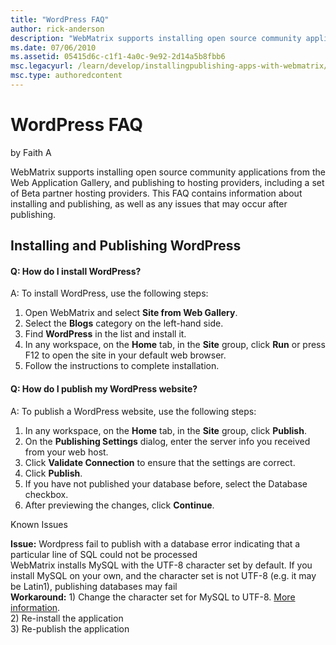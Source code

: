 ```yaml
---
title: "WordPress FAQ"
author: rick-anderson
description: "WebMatrix supports installing open source community applications from the Web Application Gallery, and publishing to hosting providers, including a set of Be..."
ms.date: 07/06/2010
ms.assetid: 05415d6c-c1f1-4a0c-9e92-2d14a5b8fbb6
msc.legacyurl: /learn/develop/installingpublishing-apps-with-webmatrix/wordpress-faq
msc.type: authoredcontent
---
```

WordPress FAQ
====================
by Faith A

WebMatrix supports installing open source community applications from the Web Application Gallery, and publishing to hosting providers, including a set of Beta partner hosting providers. This FAQ contains information about installing and publishing, as well as any issues that may occur after publishing.

## Installing and Publishing WordPress

#### Q: How do I install WordPress?

A: To install WordPress, use the following steps:

1. Open WebMatrix and select **Site from Web Gallery**.
2. Select the **Blogs** category on the left-hand side.
3. Find **WordPress** in the list and install it.
4. In any workspace, on the **Home** tab, in the **Site** group, click **Run** or press F12 to open the site in your default web browser.
5. Follow the instructions to complete installation.

#### Q: How do I publish my WordPress website?

A: To publish a WordPress website, use the following steps:

1. In any workspace, on the **Home** tab, in the **Site** group, click **Publish**.
2. On the **Publishing Settings** dialog, enter the server info you received from your web host.
3. Click **Validate Connection** to ensure that the settings are correct.
4. Click **Publish**.
5. If you have not published your database before, select the Database checkbox.
6. After previewing the changes, click **Continue**.

Known Issues

**Issue:** Wordpress fail to publish with a database error indicating that a particular line of SQL could not be processed  
WebMatrix installs MySQL with the UTF-8 character set by default. If you install MySQL on your own, and the character set is not UTF-8 (e.g. it may be Latin1), publishing databases may fail  
**Workaround:** 1) Change the character set for MySQL to UTF-8. [More information](http://dev.mysql.com/doc/refman/5.0/en/charset-server.html).  
2) Re-install the application  
3) Re-publish the application